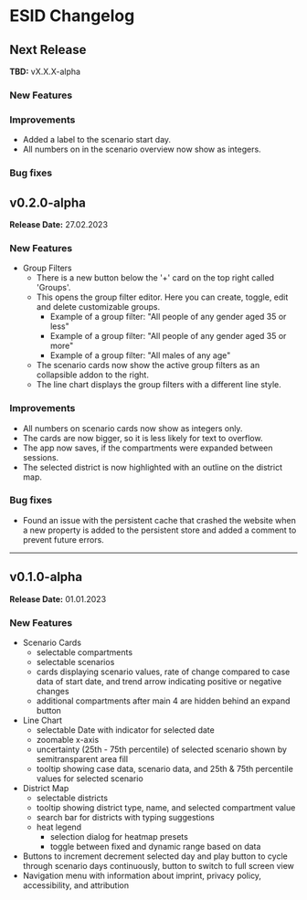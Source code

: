 # ESID Changelog

## Next Release
**TBD:** vX.X.X-alpha

### New Features

### Improvements
- Added a label to the scenario start day.
- All numbers on in the scenario overview now show as integers.

### Bug fixes

## v0.2.0-alpha
**Release Date:** 27.02.2023

### New Features
- Group Filters
  - There is a new button below the '+' card on the top right called 'Groups'.
  - This opens the group filter editor. Here you can create, toggle, edit and delete customizable groups.
    - Example of a group filter: "All people of any gender aged 35 or less"
    - Example of a group filter: "All people of any gender aged 35 or more"
    - Example of a group filter: "All males of any age"
  - The scenario cards now show the active group filters as an collapsible addon to the right.
  - The line chart displays the group filters with a different line style.

### Improvements
- All numbers on scenario cards now show as integers only.
- The cards are now bigger, so it is less likely for text to overflow.
- The app now saves, if the compartments were expanded between sessions.
- The selected district is now highlighted with an outline on the district map.

### Bug fixes
- Found an issue with the persistent cache that crashed the website when a new property is added to the persistent store 
  and added a comment to prevent future errors.

---

## v0.1.0-alpha
**Release Date:** 01.01.2023

### New Features
- Scenario Cards
  - selectable compartments
  - selectable scenarios
  - cards displaying scenario values, rate of change compared to case data of start date, and trend arrow indicating positive or negative changes
  - additional compartments after main 4 are hidden behind an expand button
- Line Chart
  - selectable Date with indicator for selected date
  - zoomable x-axis
  - uncertainty (25th - 75th percentile) of selected scenario shown by semitransparent area fill
  - tooltip showing case data, scenario data, and 25th & 75th percentile values for selected scenario
- District Map
  - selectable districts
  - tooltip showing district type, name, and selected compartment value
  - search bar for districts with typing suggestions
  - heat legend
    - selection dialog for heatmap presets
    - toggle between fixed and dynamic range based on data
- Buttons to increment decrement selected day and play button to cycle through scenario days continuously, button to switch to full screen view
- Navigation menu with information about imprint, privacy policy, accessibility, and attribution
